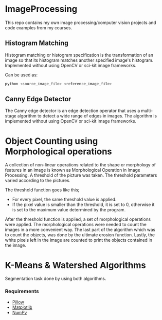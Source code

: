 # ImageProcessing
This repo contains my own image processing/computer vision projects and code examples from my courses.

## Histogram Matching
Histogram matching or histogram specification is the transformation of an image so that its histogram matches another specified image's histogram. Implemented
without using OpenCV or sci-kit image frameworks. 

Can be used as:
```bash
python <source_image_file> <reference_image_file>
```

## Canny Edge Detector
The Canny edge detector is an edge detection operator that uses a multi-stage algorithm to detect a wide range of edges in images. 
The algorithm is implemented without using OpenCV or sci-kit image frameworks. 


# Object Counting using Morphological operations
A collection of non-linear operations related to the shape or morphology of features in an image is known as Morphological Operation in Image Processing. 
A threshold of the picture was taken. 
The threshold parameters varied according to the pictures.
 
The threshold function goes like this; 
- For every pixel, the same threshold value is applied. 
- If the pixel value is smaller than the threshold, it is set to 0, otherwise it is set to the maximum value determined by the program.

After the threshold function is applied, a set of morphological operations were applied. 
The morphological operations were needed to count the images in a more convenient way. 
The last part of the algorithm which was to count the objects, was done by the ultimate erosion function. 
Lastly, the white pixels left in the image are counted to print the objects contained in the image.

# K-Means & Watershed Algorithms

Segmentation task done by using both algorithms.
 


### Requirements
- [Pillow](https://pillow.readthedocs.io/en/stable/)
- [Matplotlib](https://matplotlib.org/)
- [NumPy](https://numpy.org/)

